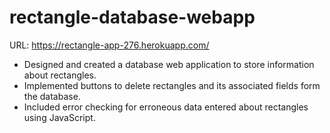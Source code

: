 # rectangle-database-webapp

URL: https://rectangle-app-276.herokuapp.com/

 - Designed and created a database web application to store information about rectangles. 
 - Implemented buttons to delete rectangles and its associated fields form the database.
 - Included error checking for erroneous data entered about rectangles using JavaScript. 
